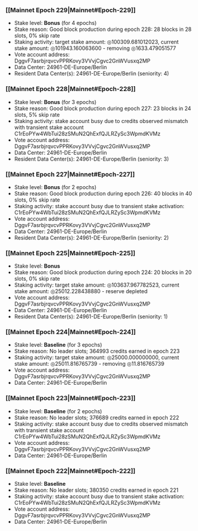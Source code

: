 ### [[Mainnet Epoch 229|Mainnet#Epoch-229]]
* Stake level: **Bonus** (for 4 epochs)
* Stake reason: Good block production during epoch 228: 28 blocks in 28 slots, 0% skip rate
* Staking activity: target stake amount: ◎100309.681012023, current stake amount: ◎101943.160063600 - removing ◎1633.479051577
* Vote account address: DggvF7asrbjrqvcvPPRKovy3VVvjCgvc2GnWVusxq2MP
* Data Center: 24961-DE-Europe/Berlin
* Resident Data Center(s): 24961-DE-Europe/Berlin (seniority: 4)
### [[Mainnet Epoch 228|Mainnet#Epoch-228]]
* Stake level: **Bonus** (for 3 epochs)
* Stake reason: Good block production during epoch 227: 23 blocks in 24 slots, 5% skip rate
* Staking activity: stake account busy due to credits observed mismatch with transient stake account C1rEoPYw4WbTui28zSMuN2QhExfQJLRZySc3WpmdKVMz
* Vote account address: DggvF7asrbjrqvcvPPRKovy3VVvjCgvc2GnWVusxq2MP
* Data Center: 24961-DE-Europe/Berlin
* Resident Data Center(s): 24961-DE-Europe/Berlin (seniority: 3)
### [[Mainnet Epoch 227|Mainnet#Epoch-227]]
* Stake level: **Bonus** (for 2 epochs)
* Stake reason: Good block production during epoch 226: 40 blocks in 40 slots, 0% skip rate
* Staking activity: stake account busy due to transient stake activation: C1rEoPYw4WbTui28zSMuN2QhExfQJLRZySc3WpmdKVMz
* Vote account address: DggvF7asrbjrqvcvPPRKovy3VVvjCgvc2GnWVusxq2MP
* Data Center: 24961-DE-Europe/Berlin
* Resident Data Center(s): 24961-DE-Europe/Berlin (seniority: 2)
### [[Mainnet Epoch 225|Mainnet#Epoch-225]]
* Stake level: **Bonus**
* Stake reason: Good block production during epoch 224: 20 blocks in 20 slots, 0% skip rate
* Staking activity: target stake amount: ◎103637.967782523, current stake amount: ◎25012.228438880 - reserve depleted
* Vote account address: DggvF7asrbjrqvcvPPRKovy3VVvjCgvc2GnWVusxq2MP
* Data Center: 24961-DE-Europe/Berlin
* Resident Data Center(s): 24961-DE-Europe/Berlin (seniority: 1)
### [[Mainnet Epoch 224|Mainnet#Epoch-224]]
* Stake level: **Baseline** (for 3 epochs)
* Stake reason: No leader slots; 364993 credits earned in epoch 223
* Staking activity: target stake amount: ◎25000.000000000, current stake amount: ◎25011.816765739 - removing ◎11.816765739
* Vote account address: DggvF7asrbjrqvcvPPRKovy3VVvjCgvc2GnWVusxq2MP
* Data Center: 24961-DE-Europe/Berlin
### [[Mainnet Epoch 223|Mainnet#Epoch-223]]
* Stake level: **Baseline** (for 2 epochs)
* Stake reason: No leader slots; 376689 credits earned in epoch 222
* Staking activity: stake account busy due to credits observed mismatch with transient stake account C1rEoPYw4WbTui28zSMuN2QhExfQJLRZySc3WpmdKVMz
* Vote account address: DggvF7asrbjrqvcvPPRKovy3VVvjCgvc2GnWVusxq2MP
* Data Center: 24961-DE-Europe/Berlin
### [[Mainnet Epoch 222|Mainnet#Epoch-222]]
* Stake level: **Baseline**
* Stake reason: No leader slots; 380350 credits earned in epoch 221
* Staking activity: stake account busy due to transient stake activation: C1rEoPYw4WbTui28zSMuN2QhExfQJLRZySc3WpmdKVMz
* Vote account address: DggvF7asrbjrqvcvPPRKovy3VVvjCgvc2GnWVusxq2MP
* Data Center: 24961-DE-Europe/Berlin